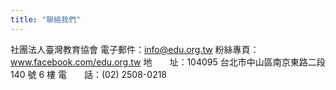 ```yaml
---
title: "聯絡我們"
---
```


社團法人臺灣教育協會
電子郵件：info@edu.org.tw
粉絲專頁：www.facebook.com/edu.org.tw
地　　址：104095 台北市中山區南京東路二段 140 號 6 樓
電　　話：(02) 2508-0218
